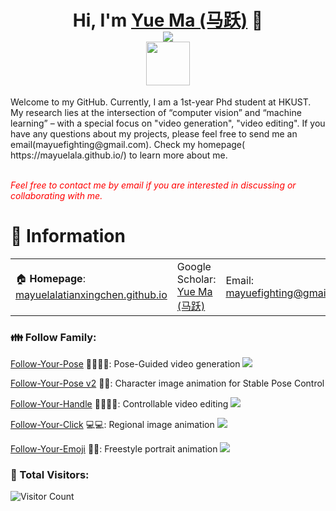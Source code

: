 
<h1 align="center">
	Hi, I'm <a href="https://mayuelala.github.io/" target="_blank">Yue Ma (马跃)</a> 👋<br>
<a href="github.com/mayuelala">	  
	<a href="https://hits.seeyoufarm.com"><img src="https://hits.seeyoufarm.com/api/count/incr/badge.svg?url=https%3A%2F%2Fgithub.com%2Ftianxingchen&count_bg=%238710FF&title_bg=%23E140D1&icon=&icon_color=%23E7E7E7&title=Visitors&edge_flat=false"/></a>
</a><br>
<a href="mayuelala.github.io.github.io" target="_blank"><img src="https://mayuelala.github.io/indexpics/sign.png" height="70px" style="margin-bottom:-1px"></a>
</h1>
Welcome to my GitHub. Currently, I am  a 1st-year Phd student at HKUST. My research lies at the intersection of “computer vision” and “machine learning” – with a special focus on "video generation", "video editing". If you have any questions about my projects, please feel free to send me an email(mayuefighting@gmail.com). Check my homepage( https://mayuelala.github.io/) to learn more about me.<br>
<br>

<p><i style="color: red; display: inline;">Feel free to contact me by email if you are interested in discussing or collaborating with me.</i></p>



# 📎 Information
<table width="100%">
  <tr>
    <td>🏠 <b>Homepage</b>: <a href="https://mayuelala.github.io" target="_blank">mayuelalatianxingchen.github.io</a></td>
    <td>Google Scholar: <a href="https://scholar.google.com/citations?user=kwBR1ygAAAAJ&hl=zh-CN" target="_blank">Yue Ma (马跃)</a></td>
    <td>Email: <a href="mailto:mayuefighting@gmail.com" target="_blank">mayuefighting@gmail.com</a></td>
  </tr>
	
</table>

### 👪 Follow Family:
[Follow-Your-Pose](https://github.com/mayuelala/FollowYourPose) 💃🏻💃🏻: Pose-Guided video generation <img src="https://img.shields.io/github/stars/mayuelala/FollowYourPose?style=social" />

[Follow-Your-Pose v2](https://follow-your-pose-v2.github.io/) 🕺🕺: Character image animation for Stable Pose Control 

[Follow-Your-Handle](https://github.com/mayuelala/FollowYourHandle) ✍🏻✍🏻: Controllable video editing <img src="https://img.shields.io/github/stars/mayuelala/FollowYourHandle?style=social" />

[Follow-Your-Click](https://github.com/mayuelala/FollowYourClick) 💻💻: Regional image animation <img src="https://img.shields.io/github/stars/mayuelala/FollowYourClick?style=social" />

[Follow-Your-Emoji](https://github.com/FollowYourEmoji) 🤪🤪: Freestyle portrait animation <img src="https://img.shields.io/github/stars/mayuelala/FollowYourEmoji?style=social" />
 
### 🚀 Total Visitors:

![Visitor Count](https://profile-counter.glitch.me/mayuelala/count.svg)




